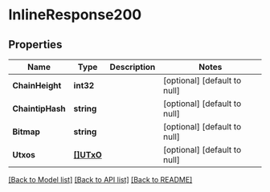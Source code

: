 # InlineResponse200

## Properties
Name | Type | Description | Notes
------------ | ------------- | ------------- | -------------
**ChainHeight** | **int32** |  | [optional] [default to null]
**ChaintipHash** | **string** |  | [optional] [default to null]
**Bitmap** | **string** |  | [optional] [default to null]
**Utxos** | [**[]UTxO**](UTxO.md) |  | [optional] [default to null]

[[Back to Model list]](../README.md#documentation-for-models) [[Back to API list]](../README.md#documentation-for-api-endpoints) [[Back to README]](../README.md)


